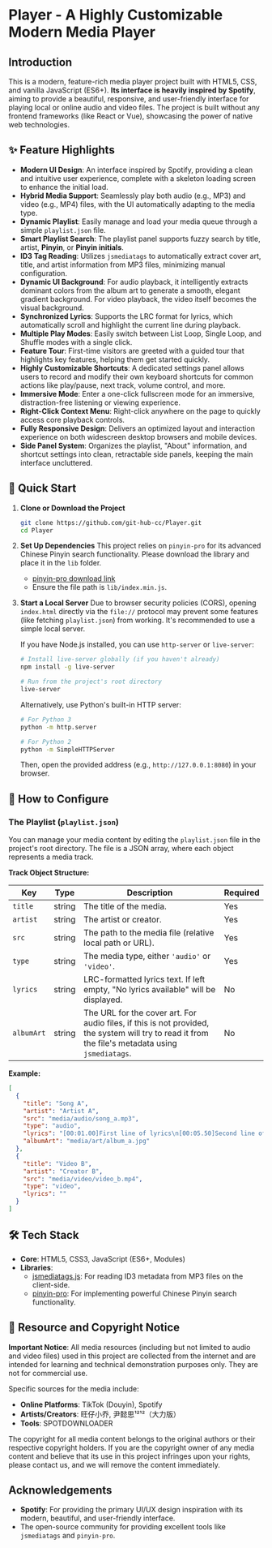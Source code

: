 # Player - A Highly Customizable Modern Media Player


## Introduction

This is a modern, feature-rich media player project built with HTML5, CSS, and vanilla JavaScript (ES6+). **Its interface is heavily inspired by Spotify**, aiming to provide a beautiful, responsive, and user-friendly interface for playing local or online audio and video files. The project is built without any frontend frameworks (like React or Vue), showcasing the power of native web technologies.

## ✨ Feature Highlights

-   **Modern UI Design**: An interface inspired by Spotify, providing a clean and intuitive user experience, complete with a skeleton loading screen to enhance the initial load.
-   **Hybrid Media Support**: Seamlessly play both audio (e.g., MP3) and video (e.g., MP4) files, with the UI automatically adapting to the media type.
-   **Dynamic Playlist**: Easily manage and load your media queue through a simple `playlist.json` file.
-   **Smart Playlist Search**: The playlist panel supports fuzzy search by title, artist, **Pinyin**, or **Pinyin initials**.
-   **ID3 Tag Reading**: Utilizes `jsmediatags` to automatically extract cover art, title, and artist information from MP3 files, minimizing manual configuration.
-   **Dynamic UI Background**: For audio playback, it intelligently extracts dominant colors from the album art to generate a smooth, elegant gradient background. For video playback, the video itself becomes the visual background.
-   **Synchronized Lyrics**: Supports the LRC format for lyrics, which automatically scroll and highlight the current line during playback.
-   **Multiple Play Modes**: Easily switch between List Loop, Single Loop, and Shuffle modes with a single click.
-   **Feature Tour**: First-time visitors are greeted with a guided tour that highlights key features, helping them get started quickly.
-   **Highly Customizable Shortcuts**: A dedicated settings panel allows users to record and modify their own keyboard shortcuts for common actions like play/pause, next track, volume control, and more.
-   **Immersive Mode**: Enter a one-click fullscreen mode for an immersive, distraction-free listening or viewing experience.
-   **Right-Click Context Menu**: Right-click anywhere on the page to quickly access core playback controls.
-   **Fully Responsive Design**: Delivers an optimized layout and interaction experience on both widescreen desktop browsers and mobile devices.
-   **Side Panel System**: Organizes the playlist, "About" information, and shortcut settings into clean, retractable side panels, keeping the main interface uncluttered.

## 🚀 Quick Start

1.  **Clone or Download the Project**
    ```bash
    git clone https://github.com/git-hub-cc/Player.git
    cd Player
    ```

2.  **Set Up Dependencies**
    This project relies on `pinyin-pro` for its advanced Chinese Pinyin search functionality. Please download the library and place it in the `lib` folder.
    -   [pinyin-pro download link](https://github.com/zh-lx/pinyin-pro)
    -   Ensure the file path is `lib/index.min.js`.

3.  **Start a Local Server**
    Due to browser security policies (CORS), opening `index.html` directly via the `file://` protocol may prevent some features (like fetching `playlist.json`) from working. It's recommended to use a simple local server.

    If you have Node.js installed, you can use `http-server` or `live-server`:
    ```bash
    # Install live-server globally (if you haven't already)
    npm install -g live-server
    
    # Run from the project's root directory
    live-server
    ```
    Alternatively, use Python's built-in HTTP server:
    ```bash
    # For Python 3
    python -m http.server
    
    # For Python 2
    python -m SimpleHTTPServer
    ```
    Then, open the provided address (e.g., `http://127.0.0.1:8080`) in your browser.

## 🔧 How to Configure

### The Playlist (`playlist.json`)
You can manage your media content by editing the `playlist.json` file in the project's root directory. The file is a JSON array, where each object represents a media track.

**Track Object Structure:**

| Key        | Type   | Description                                                                                              | Required |
| ---------- | ------ | -------------------------------------------------------------------------------------------------------- | -------- |
| `title`    | string | The title of the media.                                                                                  | Yes      |
| `artist`   | string | The artist or creator.                                                                                   | Yes      |
| `src`      | string | The path to the media file (relative local path or URL).                                                 | Yes      |
| `type`     | string | The media type, either `'audio'` or `'video'`.                                                           | Yes      |
| `lyrics`   | string | LRC-formatted lyrics text. If left empty, "No lyrics available" will be displayed.                         | No       |
| `albumArt` | string | The URL for the cover art. For audio files, if this is not provided, the system will try to read it from the file's metadata using `jsmediatags`. | No       |

**Example:**
```json
[
  {
    "title": "Song A",
    "artist": "Artist A",
    "src": "media/audio/song_a.mp3",
    "type": "audio",
    "lyrics": "[00:01.00]First line of lyrics\n[00:05.50]Second line of lyrics",
    "albumArt": "media/art/album_a.jpg"
  },
  {
    "title": "Video B",
    "artist": "Creator B",
    "src": "media/video/video_b.mp4",
    "type": "video",
    "lyrics": ""
  }
]
```

## 🛠️ Tech Stack

-   **Core**: HTML5, CSS3, JavaScript (ES6+, Modules)
-   **Libraries**:
    -   [jsmediatags.js](https://github.com/aadsm/jsmediatags): For reading ID3 metadata from MP3 files on the client-side.
    -   [pinyin-pro](https://github.com/zh-lx/pinyin-pro): For implementing powerful Chinese Pinyin search functionality.

## 📄 Resource and Copyright Notice

**Important Notice**: All media resources (including but not limited to audio and video files) used in this project are collected from the internet and are intended for learning and technical demonstration purposes only. They are not for commercial use.

Specific sources for the media include:
-   **Online Platforms**: TikTok (Douyin), Spotify
-   **Artists/Creators**: 旺仔小乔, 尹懿思¹²¹²（大力版）
-   **Tools**: SPOTDOWNLOADER

The copyright for all media content belongs to the original authors or their respective copyright holders. If you are the copyright owner of any media content and believe that its use in this project infringes upon your rights, please contact us, and we will remove the content immediately.

## Acknowledgements

-   **Spotify**: For providing the primary UI/UX design inspiration with its modern, beautiful, and user-friendly interface.
-   The open-source community for providing excellent tools like `jsmediatags` and `pinyin-pro`.